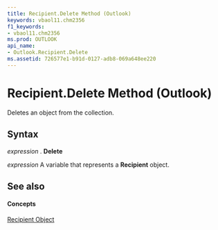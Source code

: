```yaml
---
title: Recipient.Delete Method (Outlook)
keywords: vbaol11.chm2356
f1_keywords:
- vbaol11.chm2356
ms.prod: OUTLOOK
api_name:
- Outlook.Recipient.Delete
ms.assetid: 726577e1-b91d-0127-adb8-069a648ee220
---
```



# Recipient.Delete Method (Outlook)

Deletes an object from the collection.


## Syntax

 _expression_ . **Delete**

 _expression_ A variable that represents a **Recipient** object.


## See also


#### Concepts


[Recipient Object](recipient-object-outlook.md)


